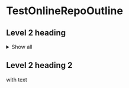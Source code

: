 # TestOnlineRepoOutline

## Level 2 heading

<details>
  <summary>Show all</summary>
  
  ### Some subhead
  
  with text
  with text
  </details>

## Level 2 heading 2

with text
